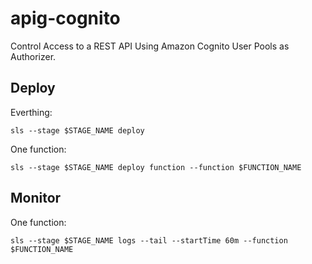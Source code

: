 # apig-cognito
Control Access to a REST API Using Amazon Cognito User Pools as Authorizer.

Deploy
------
Everthing:

	sls --stage $STAGE_NAME deploy

One function:

	sls --stage $STAGE_NAME deploy function --function $FUNCTION_NAME

Monitor
-------
One function:

	sls --stage $STAGE_NAME logs --tail --startTime 60m --function $FUNCTION_NAME

